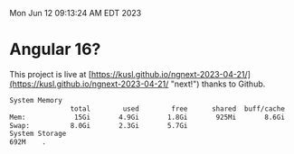Mon Jun 12 09:13:24 AM EDT 2023

# Angular 16?


This project is live at [https://kusl.github.io/ngnext-2023-04-21/](https://kusl.github.io/ngnext-2023-04-21/ "next!") thanks to Github.

```bash
System Memory
               total        used        free      shared  buff/cache   available
Mem:            15Gi       4.9Gi       1.8Gi       925Mi       8.6Gi       8.9Gi
Swap:          8.0Gi       2.3Gi       5.7Gi
System Storage
692M	.
```
